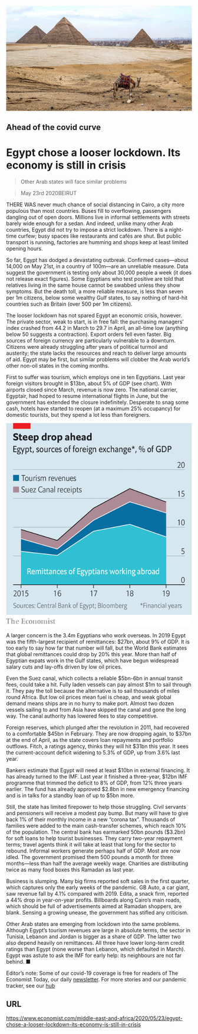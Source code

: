 ![](./images/20200523_MAP003_0.jpg)

## Ahead of the covid curve

# Egypt chose a looser lockdown. Its economy is still in crisis

> Other Arab states will face similar problems

> May 23rd 2020BEIRUT

THERE WAS never much chance of social distancing in Cairo, a city more populous than most countries. Buses fill to overflowing, passengers dangling out of open doors. Millions live in informal settlements with streets barely wide enough for a sedan. And indeed, unlike many other Arab countries, Egypt did not try to impose a strict lockdown. There is a night-time curfew; busy spaces like restaurants and cafés are shut. But public transport is running, factories are humming and shops keep at least limited opening hours.

So far, Egypt has dodged a devastating outbreak. Confirmed cases—about 14,000 on May 21st, in a country of 100m—are an unreliable measure. Data suggest the government is testing only about 30,000 people a week (it does not release exact figures). Some Egyptians who test positive are told that relatives living in the same house cannot be swabbed unless they show symptoms. But the death toll, a more reliable measure, is less than seven per 1m citizens, below some wealthy Gulf states, to say nothing of hard-hit countries such as Britain (over 500 per 1m citizens).

The looser lockdown has not spared Egypt an economic crisis, however. The private sector, weak to start, is in free fall: the purchasing managers’ index crashed from 44.2 in March to 29.7 in April, an all-time low (anything below 50 suggests a contraction). Export orders fell even faster. Big sources of foreign currency are particularly vulnerable to a downturn. Citizens were already struggling after years of political turmoil and austerity; the state lacks the resources and reach to deliver large amounts of aid. Egypt may be first, but similar problems will clobber the Arab world’s other non-oil states in the coming months.

First to suffer was tourism, which employs one in ten Egyptians. Last year foreign visitors brought in $13bn, about 5% of GDP (see chart). With airports closed since March, revenue is now zero. The national carrier, Egyptair, had hoped to resume international flights in June, but the government has extended the closure indefinitely. Desperate to snag some cash, hotels have started to reopen (at a maximum 25% occupancy) for domestic tourists, but they spend a lot less than foreigners.



![](./images/20200523_MAC692.png)

A larger concern is the 3.4m Egyptians who work overseas. In 2019 Egypt was the fifth-largest recipient of remittances: $27bn, about 9% of GDP. It is too early to say how far that number will fall, but the World Bank estimates that global remittances could drop by 20% this year. More than half of Egyptian expats work in the Gulf states, which have begun widespread salary cuts and lay-offs driven by low oil prices.

Even the Suez canal, which collects a reliable $5bn-6bn in annual transit fees, could take a hit. Fully laden vessels can pay almost $1m to sail through it. They pay the toll because the alternative is to sail thousands of miles round Africa. But low oil prices mean fuel is cheap, and weak global demand means ships are in no hurry to make port. Almost two dozen vessels sailing to and from Asia have skipped the canal and gone the long way. The canal authority has lowered fees to stay competitive.

Foreign reserves, which plunged after the revolution in 2011, had recovered to a comfortable $45bn in February. They are now dropping again, to $37bn at the end of April, as the state covers loan repayments and portfolio outflows. Fitch, a ratings agency, thinks they will hit $31bn this year. It sees the current-account deficit widening to 5.3% of GDP, up from 3.6% last year.

Bankers estimate that Egypt will need at least $10bn in external financing. It has already turned to the IMF. Last year it finished a three-year, $12bn IMF programme that trimmed the deficit to 8% of GDP, from 12% three years earlier. The fund has already approved $2.8bn in new emergency financing and is in talks for a standby loan of up to $5bn more.

Still, the state has limited firepower to help those struggling. Civil servants and pensioners will receive a modest pay bump. But many will have to give back 1% of their monthly income in a new “corona tax”. Thousands of families were added to the main cash-transfer schemes, which reach 10% of the population. The central bank has earmarked 50bn pounds ($3.2bn) for soft loans to help tourist businesses. They carry two-year repayment terms; travel agents think it will take at least that long for the sector to rebound. Informal workers generate perhaps half of GDP. Most are now idled. The government promised them 500 pounds a month for three months—less than half the average weekly wage. Charities are distributing twice as many food boxes this Ramadan as last year.

Business is slumping. Many big firms reported soft sales in the first quarter, which captures only the early weeks of the pandemic. GB Auto, a car giant, saw revenue fall by 4.1% compared with 2019. Edita, a snack firm, reported a 44% drop in year-on-year profits. Billboards along Cairo’s main roads, which should be full of advertisements aimed at Ramadan shoppers, are blank. Sensing a growing unease, the government has stifled any criticism.

Other Arab states are emerging from lockdown into the same problems. Although Egypt’s tourism revenues are large in absolute terms, the sector in Tunisia, Lebanon and Jordan is bigger as a share of GDP. The latter two also depend heavily on remittances. All three have lower long-term credit ratings than Egypt (none worse than Lebanon, which defaulted in March). Egypt was astute to ask the IMF for early help: its neighbours are not far behind. ■

Editor’s note: Some of our covid-19 coverage is free for readers of The Economist Today, our daily [newsletter](https://www.economist.com/https://my.economist.com/user#newsletter). For more stories and our pandemic tracker, see our [hub](https://www.economist.com//news/2020/03/11/the-economists-coverage-of-the-coronavirus)

## URL

https://www.economist.com/middle-east-and-africa/2020/05/23/egypt-chose-a-looser-lockdown-its-economy-is-still-in-crisis
